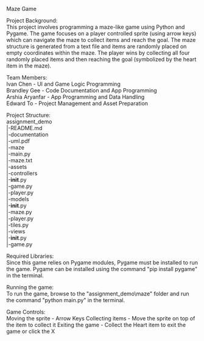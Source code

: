 Maze Game

Project Background:                                                                                   
This project involves programming a maze-like game using Python and Pygame. The game focuses on
a player controlled sprite (using arrow keys) which can navigate the maze to collect items and 
reach the goal. The maze structure is generated from a text file and items are randomly placed 
on empty coordinates within the maze. The player wins by collecting all four randomly placed items
and then reaching the goal (symbolized by the heart item in the maze).


Team Members:                                                                       
Ivan Chen       - UI and Game Logic Programming                                                       
Brandley Gee    - Code Documentation and App Programming                                            
Arshia Aryanfar - App Programming and Data Handling                                                      
Edward To       - Project Management and Asset Preparation                                              

Project Structure:                                                                                   
assignment_demo                                                                                         
|-README.md                                                                                        
|-documentation                                                                                         
      |-uml.pdf                                                                                            
|-maze                                                                                                    
      |-main.py                                                                                               
      |-maze.txt                                                                                             
      |-assets                                                                                              
      |-controllers                                                                                        
         |-__init__.py                                                                                  
         |-game.py                                                                                          
         |-player.py                                                                                    
      |-models                                                                                           
         |-__init__.py                                                                                 
         |-maze.py                                                                                       
         |-player.py                                                                                   
         |-tiles.py                                                                                     
      |-views                                                                                            
         |-__init__.py                                                                                   
         |-game.py                                                                                   


Required Libraries:                                                                                  
Since this game relies on Pygame modules, Pygame must be installed to run the game. Pygame can be
installed using the command "pip install pygame" in the terminal.


Running the game:                                                                                    
To run the game, browse to the "assignment_demo\maze" folder and run the command "python main.py"
in the terminal.


Game Controls:                                                                                         
Moving the sprite - Arrow Keys
Collecting items  - Move the sprite on top of the item to collect it
Exiting the game  - Collect the Heart item to exit the game or click the X




